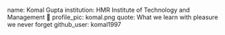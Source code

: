 name: Komal Gupta 
institution: HMR Institute of Technology and Management 🚩 
profile_pic: komal.png 
quote: What we learn with pleasure we never forget 
github_user: komal1997
